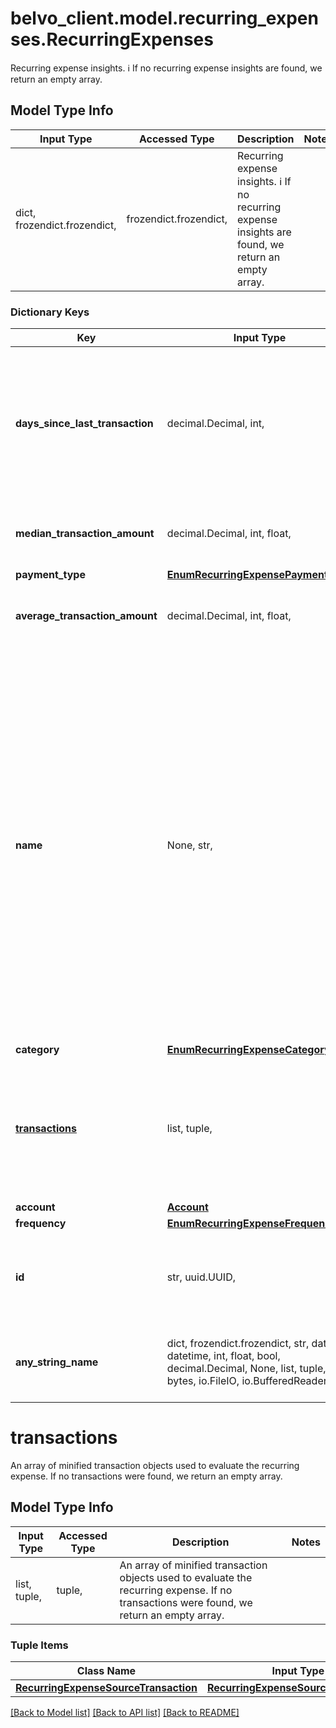 # belvo_client.model.recurring_expenses.RecurringExpenses

Recurring expense insights.   ℹ️ If no recurring expense insights are found, we return an empty array. 

## Model Type Info
Input Type | Accessed Type | Description | Notes
------------ | ------------- | ------------- | -------------
dict, frozendict.frozendict,  | frozendict.frozendict,  | Recurring expense insights.   ℹ️ If no recurring expense insights are found, we return an empty array.  | 

### Dictionary Keys
Key | Input Type | Accessed Type | Description | Notes
------------ | ------------- | ------------- | ------------- | -------------
**days_since_last_transaction** | decimal.Decimal, int,  | decimal.Decimal,  | Number of days since the last recurring expense occurred.  Based on the frequency, you can infer how many days until the next charge will occur.  | value must be a 32 bit integer
**median_transaction_amount** | decimal.Decimal, int, float,  | decimal.Decimal,  | The median transaction amount of the recurring expense. | value must be a 32 bit float
**payment_type** | [**EnumRecurringExpensePaymentType**](EnumRecurringExpensePaymentType.md) | [**EnumRecurringExpensePaymentType**](EnumRecurringExpensePaymentType.md) |  | 
**average_transaction_amount** | decimal.Decimal, int, float,  | decimal.Decimal,  | The average transaction amount of the recurring expense. | value must be a 32 bit float
**name** | None, str,  | NoneClass, str,  | The name for the recurring expense.  ℹ️ **Note**: This information is taken from the description section of a transaction and then normalized to provide you with an easy-to-read name. As such, sometimes the name will reflect the merchant the payment is made to (for example, Netflix.com), while for other recurring expenses, this could be something like \&quot;Monthly payment to John\&quot;.  | 
**category** | [**EnumRecurringExpenseCategory**](EnumRecurringExpenseCategory.md) | [**EnumRecurringExpenseCategory**](EnumRecurringExpenseCategory.md) |  | 
**[transactions](#transactions)** | list, tuple,  | tuple,  | An array of minified transaction objects used to evaluate the recurring expense. If no transactions were found, we return an empty array. | 
**account** | [**Account**](Account.md) | [**Account**](Account.md) |  | 
**frequency** | [**EnumRecurringExpenseFrequency**](EnumRecurringExpenseFrequency.md) | [**EnumRecurringExpenseFrequency**](EnumRecurringExpenseFrequency.md) |  | 
**id** | str, uuid.UUID,  | str,  | Belvo&#x27;s unique identifier used to reference the current recurring expense. | [optional] value must be a uuid
**any_string_name** | dict, frozendict.frozendict, str, date, datetime, int, float, bool, decimal.Decimal, None, list, tuple, bytes, io.FileIO, io.BufferedReader | frozendict.frozendict, str, BoolClass, decimal.Decimal, NoneClass, tuple, bytes, FileIO | any string name can be used but the value must be the correct type | [optional]

# transactions

An array of minified transaction objects used to evaluate the recurring expense. If no transactions were found, we return an empty array.

## Model Type Info
Input Type | Accessed Type | Description | Notes
------------ | ------------- | ------------- | -------------
list, tuple,  | tuple,  | An array of minified transaction objects used to evaluate the recurring expense. If no transactions were found, we return an empty array. | 

### Tuple Items
Class Name | Input Type | Accessed Type | Description | Notes
------------- | ------------- | ------------- | ------------- | -------------
[**RecurringExpenseSourceTransaction**](RecurringExpenseSourceTransaction.md) | [**RecurringExpenseSourceTransaction**](RecurringExpenseSourceTransaction.md) | [**RecurringExpenseSourceTransaction**](RecurringExpenseSourceTransaction.md) |  | 

[[Back to Model list]](../../README.md#documentation-for-models) [[Back to API list]](../../README.md#documentation-for-api-endpoints) [[Back to README]](../../README.md)

